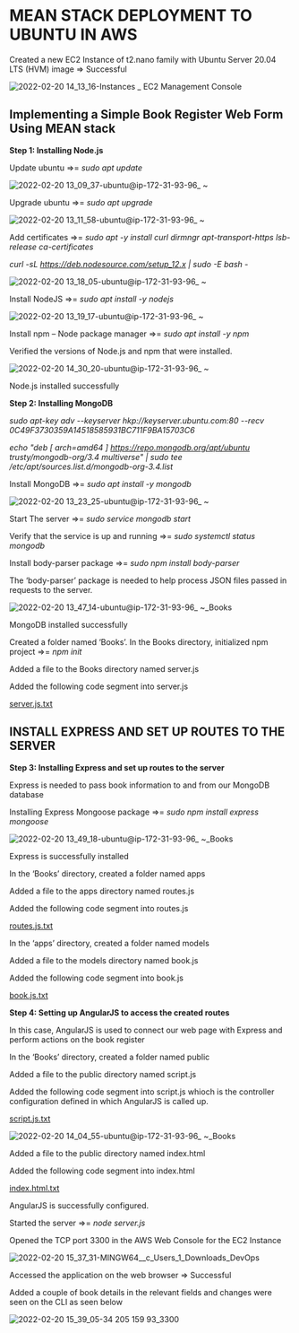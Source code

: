 # MEAN STACK DEPLOYMENT TO UBUNTU IN AWS
Created a new EC2 Instance of t2.nano family with Ubuntu Server 20.04 LTS (HVM) image => Successful

![2022-02-20 14_13_16-Instances _ EC2 Management Console](https://user-images.githubusercontent.com/97810379/154844347-f72bf1a3-a641-436f-ad1a-55ef9d683dd8.jpg)

## Implementing a Simple Book Register Web Form Using MEAN stack
**Step 1: Installing Node.js**

Update ubuntu =>= _sudo apt update_

![2022-02-20 13_09_37-ubuntu@ip-172-31-93-96_ ~](https://user-images.githubusercontent.com/97810379/154844453-d1f4a7b1-2796-4465-8a1f-29e58777617d.jpg)

Upgrade ubuntu =>= _sudo apt upgrade_

![2022-02-20 13_11_58-ubuntu@ip-172-31-93-96_ ~](https://user-images.githubusercontent.com/97810379/154844742-3ee57746-a01a-4b92-830f-8bf5b7bf2635.jpg)

Add certificates =>= _sudo apt -y install curl dirmngr apt-transport-https lsb-release ca-certificates_

_curl -sL https://deb.nodesource.com/setup_12.x | sudo -E bash -_

![2022-02-20 13_18_05-ubuntu@ip-172-31-93-96_ ~](https://user-images.githubusercontent.com/97810379/154844783-4b5ba8c9-20f8-4b7b-9a44-98a733387b67.jpg)

Install NodeJS =>= _sudo apt install -y nodejs_

![2022-02-20 13_19_17-ubuntu@ip-172-31-93-96_ ~](https://user-images.githubusercontent.com/97810379/154844851-6f9c8bce-18ed-4af8-bf50-311198b14d85.jpg)

Install npm – Node package manager =>= _sudo apt install -y npm_

Verified the versions of Node.js and npm that were installed.

![2022-02-20 14_30_20-ubuntu@ip-172-31-93-96_ ~](https://user-images.githubusercontent.com/97810379/154845017-a367746b-b72d-4db7-8f04-5bb4aa225a82.jpg)

Node.js installed successfully

**Step 2: Installing MongoDB**

_sudo apt-key adv --keyserver hkp://keyserver.ubuntu.com:80 --recv 0C49F3730359A14518585931BC711F9BA15703C6_

_echo "deb [ arch=amd64 ] https://repo.mongodb.org/apt/ubuntu trusty/mongodb-org/3.4 multiverse" | sudo tee /etc/apt/sources.list.d/mongodb-org-3.4.list_

Install MongoDB =>= _sudo apt install -y mongodb_

![2022-02-20 13_23_25-ubuntu@ip-172-31-93-96_ ~](https://user-images.githubusercontent.com/97810379/154845251-01a1748f-32ac-4208-9546-7b52de95ab0c.jpg)

Start The server =>= _sudo service mongodb start_

Verify that the service is up and running =>= _sudo systemctl status mongodb_

Install body-parser package =>= _sudo npm install body-parser_

The ‘body-parser’ package is needed to help process JSON files passed in requests to the server.

![2022-02-20 13_47_14-ubuntu@ip-172-31-93-96_ ~_Books](https://user-images.githubusercontent.com/97810379/154845343-5cfb6b94-679f-49e0-ba33-c2b4b1ff3d3b.jpg)

MongoDB installed successfully

Created a folder named ‘Books’. In the Books directory, initialized npm project =>= _npm init_

Added a file to the Books directory named server.js

Added the following code segment into server.js

[server.js.txt](https://github.com/ZeusEdge/MY-DEVOPS-PROJECTS/files/8104105/server.js.txt)

## INSTALL EXPRESS AND SET UP ROUTES TO THE SERVER
**Step 3: Installing Express and set up routes to the server**

Express is needed to pass book information to and from our MongoDB database

Installing Express Mongoose package =>= _sudo npm install express mongoose_

![2022-02-20 13_49_18-ubuntu@ip-172-31-93-96_ ~_Books](https://user-images.githubusercontent.com/97810379/154847660-660f757a-b0d8-4f37-88e5-d97fcbd77f3b.jpg)

Express is successfully installed

In the ‘Books’ directory, created a folder named apps

Added a file to the apps directory named routes.js

Added the following code segment into routes.js

[routes.js.txt](https://github.com/ZeusEdge/MY-DEVOPS-PROJECTS/files/8104155/routes.js.txt)

In the ‘apps’ directory, created a folder named models

Added a file to the models directory named book.js

Added the following code segment into book.js

[book.js.txt](https://github.com/ZeusEdge/MY-DEVOPS-PROJECTS/files/8104162/book.js.txt)

**Step 4: Setting up AngularJS to access the created routes**

In this case, AngularJS is used to connect our web page with Express and perform actions on the book register

In the ‘Books’ directory, created a folder named public

Added a file to the public directory named script.js

Added the following code segment into script.js whioch is the controller configuration defined in which AngularJS is called up.

[script.js.txt](https://github.com/ZeusEdge/MY-DEVOPS-PROJECTS/files/8104170/script.js.txt)

![2022-02-20 14_04_55-ubuntu@ip-172-31-93-96_ ~_Books](https://user-images.githubusercontent.com/97810379/154847691-8701b27d-382c-43c7-ba59-241570fddd10.jpg)

Added a file to the public directory named index.html

Added the following code segment into index.html

[index.html.txt](https://github.com/ZeusEdge/MY-DEVOPS-PROJECTS/files/8104177/index.html.txt)

AngularJS is successfully configured.

Started the server =>= _node server.js_

Opened the TCP port 3300 in the AWS Web Console for the EC2 Instance

![2022-02-20 15_37_31-MINGW64__c_Users_1_Downloads_DevOps](https://user-images.githubusercontent.com/97810379/154847958-0eed09b6-21cc-4061-b648-0a8ab7eb8497.jpg)

Accessed the application on the web browser => Successful

Added a couple of book details in the relevant fields and changes were seen on the CLI as seen below

![2022-02-20 15_39_05-34 205 159 93_3300](https://user-images.githubusercontent.com/97810379/154848104-36de81ef-ecff-4c12-bcec-a298f946b5b4.jpg)
